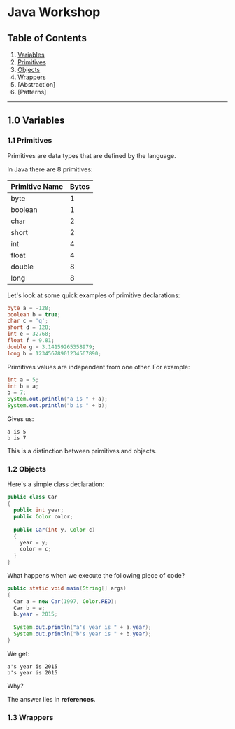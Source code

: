 <a id="top"></a>
# Java Workshop
 
## Table of Contents
1. [Variables](#varibles)
  1. [Primitives](#primitives)
  2. [Objects](#objects)
  3. [Wrappers](#wrappers)
2. [Abstraction]
3. [Patterns]
 
-------------------------
 
<a id="variables"></a>
## 1.0 Variables

<a id="primitives"></a>
### 1.1 Primitives

Primitives are data types that are defined by the language.

In Java there are 8 primitives:

| Primitive Name  |  Bytes  |
|-----------------|---------|
| byte | 1 |
| boolean | 1 |
| char | 2 |
| short | 2 |
| int | 4 |
| float | 4 |
| double | 8 |
| long | 8 |

Let's look at some quick examples of primitive declarations:

```java
byte a = -128;
boolean b = true;
char c = 'q';
short d = 128;
int e = 32768;
float f = 9.81;
double g = 3.14159265358979;
long h = 12345678901234567890;
```

Primitives values are independent from one other. For example:

```java
int a = 5;
int b = a;
b = 7;
System.out.println("a is " + a);
System.out.println("b is " + b);
```

Gives us:

```
a is 5
b is 7
```

This is a distinction between primitives and objects.

<a id="objects"></a>
### 1.2 Objects

Here's a simple class declaration:

```java
public class Car
{
  public int year;
  public Color color;
  
  public Car(int y, Color c)
  {
    year = y;
    color = c;
  }
}
```

What happens when we execute the following piece of code?

```java
public static void main(String[] args)
{
  Car a = new Car(1997, Color.RED);
  Car b = a;
  b.year = 2015;
  
  System.out.println("a's year is " + a.year);
  System.out.println("b's year is " + b.year);
}
```

We get:

```
a's year is 2015
b's year is 2015
```

Why?

The answer lies in <b>references</b>.


<a id="wrappers"></a>
### 1.3 Wrappers
